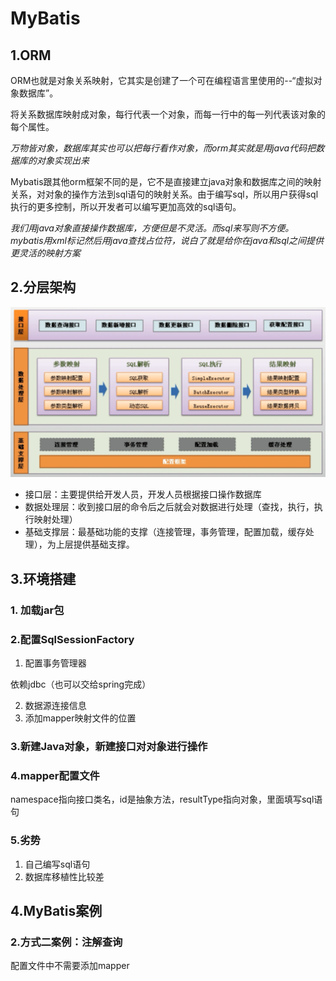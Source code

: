 # MyBatis  

## 1.ORM

ORM也就是对象关系映射，它其实是创建了一个可在编程语言里使用的--“虚拟对象数据库”。

将关系数据库映射成对象，每行代表一个对象，而每一行中的每一列代表该对象的每个属性。   

_万物皆对象，数据库其实也可以把每行看作对象，而orm其实就是用java代码把数据库的对象实现出来_    

Mybatis跟其他orm框架不同的是，它不是直接建立java对象和数据库之间的映射关系，对对象的操作方法到sql语句的映射关系。由于编写sql，所以用户获得sql执行的更多控制，所以开发者可以编写更加高效的sql语句。  

_我们用java对象直接操作数据库，方便但是不灵活。而sql来写则不方便。mybatis用xml标记然后用java查找占位符，说白了就是给你在java和sql之间提供更灵活的映射方案_   

## 2.分层架构  

![](../images/db13.png)     

- 接口层：主要提供给开发人员，开发人员根据接口操作数据库    
- 数据处理层：收到接口层的命令后之后就会对数据进行处理（查找，执行，执行映射处理）   
- 基础支撑层：最基础功能的支撑（连接管理，事务管理，配置加载，缓存处理），为上层提供基础支撑。     

## 3.环境搭建  

### 1. 加载jar包   





### 2.配置SqlSessionFactory     

1. 配置事务管理器   

依赖jdbc（也可以交给spring完成）

2. 数据源连接信息  
3. 添加mapper映射文件的位置   



### 3.新建Java对象，新建接口对对象进行操作    



### 4.mapper配置文件     

namespace指向接口类名，id是抽象方法，resultType指向对象，里面填写sql语句   

  

### 5.劣势   

1. 自己编写sql语句  
2. 数据库移植性比较差  

## 4.MyBatis案例    





### 2.方式二案例：注解查询   

配置文件中不需要添加mapper   





























